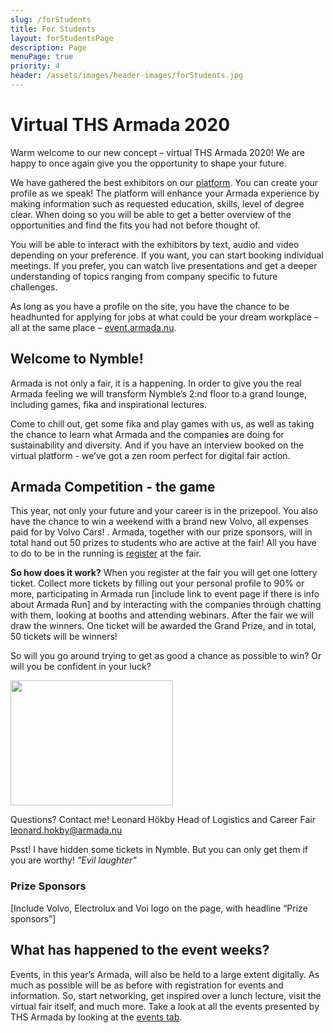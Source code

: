 ```yaml
---
slug: /forStudents
title: For Students
layout: forStudentsPage
description: Page
menuPage: true
priority: 4
header: /assets/images/header-images/forStudents.jpg
---
```

# Virtual THS Armada 2020

Warm welcome to our new concept – virtual THS Armada 2020! We are happy to once again give you the opportunity to shape your future.

We have gathered the best exhibitors on our [platform](https://event.armada.nu/sv/event/3994). You can create your profile as we speak! The platform will enhance your Armada experience by making information such as requested education, skills, level of degree clear. When doing so you will be able to get a better overview of the opportunities and find the fits you had not before thought of.

You will be able to interact with the exhibitors by text, audio and video depending on your preference. If you want, you can start booking individual meetings. If you prefer, you can watch live presentations and get a deeper understanding of topics ranging from company specific to future challenges.

As long as you have a profile on the site, you have the chance to be headhunted for applying for jobs at what could be your dream workplace – all at the same place – [event.armada.nu](https://event.armada.nu/sv/event/3994).

## Welcome to Nymble!

Armada is not only a fair, it is a happening. In order to give you the real Armada feeling we will transform Nymble’s 2:nd floor to a grand lounge, including games, fika and inspirational lectures.

Come to chill out, get some fika and play games with us, as well as taking the chance to learn what Armada and the companies are doing for sustainability and diversity. And if you have an interview booked on the virtual platform - we’ve got a zen room perfect for digital fair action.

## Armada Competition - the game

This year, not only your future and your career is in the prizepool. You also have the chance to win a weekend with a brand new Volvo, all expenses paid for by Volvo Cars! . Armada, together with our prize sponsors,  will in total hand out 50 prizes to students who are active at the fair! All you have to do to be in the running is [register](https://event.armada.nu/sv/event/3994) at the fair.


<p><b id='sustainability-color'>So how does it work?</b> When you register at the fair you will get one lottery ticket. Collect more tickets by filling out your personal profile to 90% or more, participating in Armada run [include link to event page if there is info about Armada Run] and by interacting with the companies through chatting with them, looking at booths and attending webinars. After the fair we will draw the winners. One ticket will be awarded the Grand Prize, and in total, 50 tickets will be winners!</p>

So will you go around trying to get as good a chance as possible to win? Or will you be confident in your luck?

<img alt='' src='/assets/images/PG20/leolionposter.jpg' height='200em' width='260em'/>

Questions? Contact me!
Leonard Hökby
Head of Logistics and Career Fair
leonard.hokby@armada.nu

Psst! I have hidden some tickets in Nymble. But you can only get them if you are worthy! *"Evil laughter"*

### Prize Sponsors
[Include Volvo, Electrolux and Voi logo on the page, with headline “Prize sponsors”]

## What has happened to the event weeks?
Events, in this year’s Armada, will also be held to a large extent digitally. As much as possible will be as before with registration for events and information. So, start networking, get inspired over a lunch lecture, visit the virtual fair itself, and much more. Take a look at all the events presented by THS Armada by looking at the [events tab](https://armada.nu/events).
